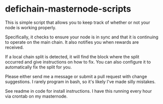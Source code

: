 # defichain-masternode-scripts

This is simple script that allows you to keep track of whether or not your node is working properly.

Specifically, it checks to ensure your node is in sync and that it is continuing to operate on the main chain.  It also notifies you when rewards are received.

If a local chain split is detected, it will find the block where the split occurred and give instructions on how to fix.  You can also configure it to automatically fix the split for you.

Please either send me a message or submit a pull request with change suggestions.  I rarely program in bash, so it's likely I've made silly mistakes.

See readme in code for install instructions.  I have this running every hour via crontab on my masternode.
